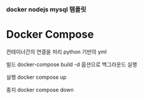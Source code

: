 ### docker nodejs mysql 템플릿





# Docker Compose
컨테이너간의 연결을 처리
python 기반의 yml

빌드 
docker-compose build
-d 옵션으로 백그라운드 실행

실행
docker compose up

중지
docker compose down